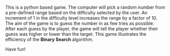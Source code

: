 This is a python based game. The computer will pick a random number from a pre-defined range based on the difficulty selected by the user. An increment of 1 in the difficulty level increases the range by a factor of 10.
The aim of the game is to guess the number in as few tries as possible. After each guess by the player, the game will tell the player whether their guess was higher or lower than the target. This game illustrates the efficiency of the **Binary Search** algorithm.

Have fun!